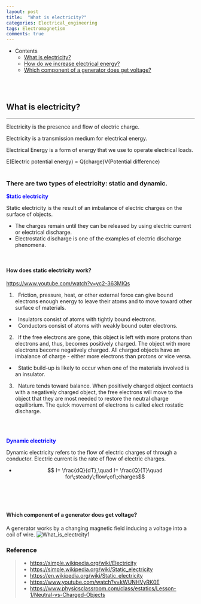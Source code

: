 ```yaml
---
layout: post
title:  "What is electricity?"
categories: Electrical_engineering
tags: Electromagnetism
comments: true
---
```


- Contents
	- [What is electricity?](#What-is-electricity?)  
	- [How do we increase electrical energy?](#How-do-we-increase-electrical-energy?)
	- [Which component of a generator does get voltage?](#Which-component-of-a-generator-does-get-voltage?)  
<br/>
<br/>

## What is electricity?		
---  
Electricity is the presence and flow of electric charge.

Electricity is a transmission medium for electrical energy.

Electrical Energy is a form of energy that we use to operate electrical loads.

E(Electric potential energy) = Q(charge)V(Potential difference)
<br/>
<br/>

### There are two types of electricity: static and dynamic.
<span style="color:blue">__Static electricity__</span>
<br/>

Static electricity is the result of an imbalance of electric charges on the surface of objects.
<br/>

-	The charges remain until they can be released by using electric current or electrical discharge.
-	Electrostatic discharge is one of the examples of electric discharge phenomena.
<br/>

#### How does static electricity work?
https://www.youtube.com/watch?v=yc2-363MIQs
1. &nbsp; Friction, pressure, heat, or other external force can give bound electrons enough energy to leave their atoms and to move toward other surface of materials.
-  &nbsp; Insulators consist of atoms with tightly bound electrons.
-  &nbsp; Conductors consist of atoms with weakly bound outer electrons.
2. &nbsp; If the free electrons are gone, this object is left with more protons than electrons and, thus, becomes positively charged. The object with more electrons become negatively charged. All charged objects have an imbalance of charge - either more electrons than protons or vice versa.
-  &nbsp; Static build-up is likely to occur when one of the materials involved is an insulator.
3. &nbsp; Nature tends toward balance. When positively charged object contacts with a negatively charged object, the free electrons will move to the object that they are most needed to restore the neutral charge equilibrium. The quick movement of electrons is called elect	rostatic discharge.
<br/>
<br/>

<span style="color:blue">__Dynamic electricity__</span>

Dynamic electricity refers to the flow of electric charges of through a conductor. Electric current is the rate of flow of electric charges.
-   $$ I= \frac{dQ}{dT},\quad I= \frac{Q}{T}\quad for\;steady\;flow\;of\;charges$$
<br/>
<br/>
<br/>

#### Which component of a generator does get voltage?
A generator works by a changing magnetic field inducing a voltage into a coil of wire.
![What_is_electrcity1](https://kohmbae.github.io/assets/img/Electrical_engineering/Electromagnetism/What_is_electrcity1.jpg)


### Reference  
> - https://simple.wikipedia.org/wiki/Electricity
> - https://simple.wikipedia.org/wiki/Static_electricity
> - https://en.wikipedia.org/wiki/Static_electricity
> - https://www.youtube.com/watch?v=kWUNHVyRK0E
> - https://www.physicsclassroom.com/class/estatics/Lesson-1/Neutral-vs-Charged-Objects
